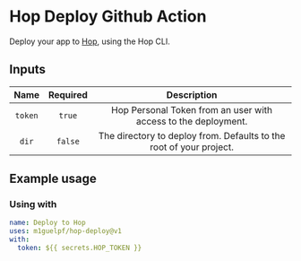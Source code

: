 # Hop Deploy Github Action

Deploy your app to [Hop](https://hop.io), using the Hop CLI.

## Inputs

|  Name   | Required |                             Description                             |
| :-----: | :------: | :-----------------------------------------------------------------: |
| `token` |  `true`  |   Hop Personal Token from an user with access to the deployment.    |
|  `dir`  | `false`  | The directory to deploy from. Defaults to the root of your project. |

## Example usage

### Using with

```yaml
name: Deploy to Hop
uses: m1guelpf/hop-deploy@v1
with:
  token: ${{ secrets.HOP_TOKEN }}
```
